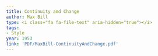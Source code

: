 ```yaml
---
title: Continuity and Change
author: Max Bill
type: <i class="fa fa-file-text" aria-hidden="true"></i>
tags:
- Style
year: 1953
link: 'PDF/MaxBill-ContinuityAndChange.pdf'
---
```

